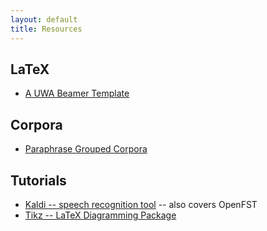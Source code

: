 ```yaml
---
layout: default
title: Resources
---
```


## LaTeX
 - [A UWA Beamer Template](uwabeamer)
 

## Corpora

 - [Paraphrase Grouped Corpora](./paraphrase_grouped_corpora/)

## Tutorials 
 - [Kaldi -- speech recognition tool]({{site.url}}/Kaldi-Notes/) -- also covers OpenFST
 - [Tikz -- LaTeX Diagramming Package](https://www.overleaf.com/read/mcbykzjwdcgh)